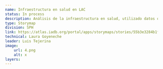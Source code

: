 ```yaml
---
name: Infraestructura en salud en LAC 
status: In process
description: Análisis de la infraestructura en salud, utilizado datos de fuentes oficiales en 10 países de la región. La información de población se obtuvo a partir de los mapas de densidad de población de alta resolución, desarrollados por Meta y la Universidad de Columbia. Para calcular la cobertura en términos de distancia, utilizamos la API de isócronas de  mapbox , gracias a la colaboración entre el bID y  Development Data Partnership .
type: Storymap
division: SPH
link: https://atlas.iadb.org/portal/apps/storymaps/stories/55b3e3284b1f42bfab2fb3a34aacb1c4
technical: Laura Goyeneche
leader: Luis Tejerina
image: 
    url: 4.png
    alt: x
layers:
---
```

    